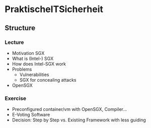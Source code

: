 # PraktischeITSicherheit
## Structure
### Lecture
 * Motivation SGX
 * What is (Intel-) SGX
 * How does Intel-SGX work
 * Problems
   * Vulnerabilities
   * SGX for concealing attacks
 * OpenSGX
 
### Exercise
 * Preconfigured container/vm with OpenSGX, Compiler...
 * E-Voting Software
 * Decision: Step by Step vs. Existiing Framework with less guiding
